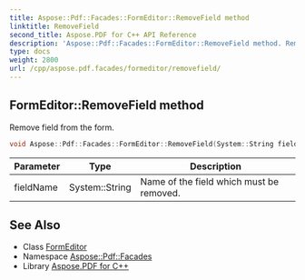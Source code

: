 ```yaml
---
title: Aspose::Pdf::Facades::FormEditor::RemoveField method
linktitle: RemoveField
second_title: Aspose.PDF for C++ API Reference
description: 'Aspose::Pdf::Facades::FormEditor::RemoveField method. Remove field from the form in C++.'
type: docs
weight: 2800
url: /cpp/aspose.pdf.facades/formeditor/removefield/
---
```

## FormEditor::RemoveField method


Remove field from the form.

```cpp
void Aspose::Pdf::Facades::FormEditor::RemoveField(System::String fieldName)
```


| Parameter | Type | Description |
| --- | --- | --- |
| fieldName | System::String | Name of the field which must be removed. |

## See Also

* Class [FormEditor](../)
* Namespace [Aspose::Pdf::Facades](../../)
* Library [Aspose.PDF for C++](../../../)
